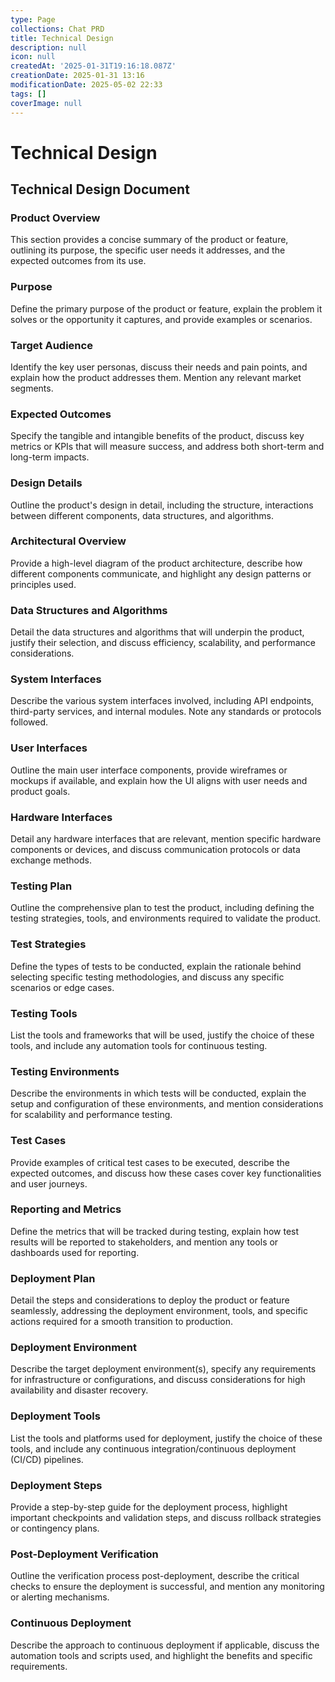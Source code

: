 ```yaml
---
type: Page
collections: Chat PRD
title: Technical Design
description: null
icon: null
createdAt: '2025-01-31T19:16:18.087Z'
creationDate: 2025-01-31 13:16
modificationDate: 2025-05-02 22:33
tags: []
coverImage: null
---
```


# Technical Design

## Technical Design Document

### Product Overview

This section provides a concise summary of the product or feature, outlining its purpose, the specific user needs it addresses, and the expected outcomes from its use.

### Purpose

Define the primary purpose of the product or feature, explain the problem it solves or the opportunity it captures, and provide examples or scenarios.

### Target Audience

Identify the key user personas, discuss their needs and pain points, and explain how the product addresses them. Mention any relevant market segments.

### Expected Outcomes

Specify the tangible and intangible benefits of the product, discuss key metrics or KPIs that will measure success, and address both short-term and long-term impacts.

### Design Details

Outline the product's design in detail, including the structure, interactions between different components, data structures, and algorithms.

### Architectural Overview

Provide a high-level diagram of the product architecture, describe how different components communicate, and highlight any design patterns or principles used.

### Data Structures and Algorithms

Detail the data structures and algorithms that will underpin the product, justify their selection, and discuss efficiency, scalability, and performance considerations.

### System Interfaces

Describe the various system interfaces involved, including API endpoints, third-party services, and internal modules. Note any standards or protocols followed.

### User Interfaces

Outline the main user interface components, provide wireframes or mockups if available, and explain how the UI aligns with user needs and product goals.

### Hardware Interfaces

Detail any hardware interfaces that are relevant, mention specific hardware components or devices, and discuss communication protocols or data exchange methods.

### Testing Plan

Outline the comprehensive plan to test the product, including defining the testing strategies, tools, and environments required to validate the product.

### Test Strategies

Define the types of tests to be conducted, explain the rationale behind selecting specific testing methodologies, and discuss any specific scenarios or edge cases.

### Testing Tools

List the tools and frameworks that will be used, justify the choice of these tools, and include any automation tools for continuous testing.

### Testing Environments

Describe the environments in which tests will be conducted, explain the setup and configuration of these environments, and mention considerations for scalability and performance testing.

### Test Cases

Provide examples of critical test cases to be executed, describe the expected outcomes, and discuss how these cases cover key functionalities and user journeys.

### Reporting and Metrics

Define the metrics that will be tracked during testing, explain how test results will be reported to stakeholders, and mention any tools or dashboards used for reporting.

### Deployment Plan

Detail the steps and considerations to deploy the product or feature seamlessly, addressing the deployment environment, tools, and specific actions required for a smooth transition to production.

### Deployment Environment

Describe the target deployment environment(s), specify any requirements for infrastructure or configurations, and discuss considerations for high availability and disaster recovery.

### Deployment Tools

List the tools and platforms used for deployment, justify the choice of these tools, and include any continuous integration/continuous deployment (CI/CD) pipelines.

### Deployment Steps

Provide a step-by-step guide for the deployment process, highlight important checkpoints and validation steps, and discuss rollback strategies or contingency plans.

### Post-Deployment Verification

Outline the verification process post-deployment, describe the critical checks to ensure the deployment is successful, and mention any monitoring or alerting mechanisms.

### Continuous Deployment

Describe the approach to continuous deployment if applicable, discuss the automation tools and scripts used, and highlight the benefits and specific requirements.

